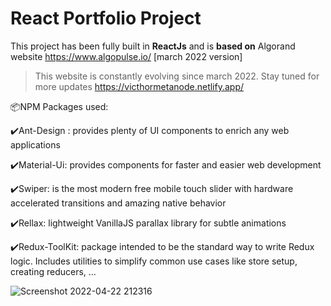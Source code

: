# React Portfolio Project

This project has been fully built in **ReactJs** and is **based on** Algorand website https://www.algopulse.io/ [march 2022 version]
> This website is constantly evolving since march 2022. Stay tuned for more updates https://victhormetanode.netlify.app/




<p>📦NPM Packages used:</p>
<p>✔️Ant-Design :  provides plenty of UI components to enrich any web applications</p>
<p>✔️Material-Ui: provides components for faster and easier web development</p>
<p>✔️Swiper: is the most modern free mobile touch slider with hardware accelerated transitions and amazing native behavior</p>
<p>✔️Rellax: lightweight VanillaJS parallax library for subtle animations</p>
<p>✔️Redux-ToolKit: package intended to be the standard way to write Redux logic. Includes utilities to simplify common use cases like store setup, creating reducers, ...</p>






![Screenshot 2022-04-22 212316](https://user-images.githubusercontent.com/98230162/164780718-04f45eca-679b-4f84-9114-29a95c958a55.jpg)

